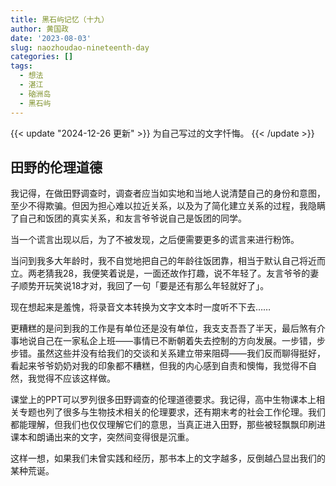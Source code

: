 ```yaml
---
title: 黑石屿记忆（十九）
author: 黄国政
date: '2023-08-03'
slug: naozhoudao-nineteenth-day
categories: []
tags:
  - 想法
  - 湛江
  - 硇洲岛
  - 黑石屿
---
```


{{< update "2024-12-26 更新" >}}
为自己写过的文字忏悔。
{{< /update >}}

<!--more-->

## 田野的伦理道德

我记得，在做田野调查时，调查者应当如实地和当地人说清楚自己的身份和意图，至少不得欺骗。但因为担心难以拉近关系，以及为了简化建立关系的过程，我隐瞒了自己和饭团的真实关系，和友言爷爷说自己是饭团的同学。

当一个谎言出现以后，为了不被发现，之后便需要更多的谎言来进行粉饰。

当问到我多大年龄时，我不自觉地把自己的年龄往饭团靠，相当于默认自己将近而立。两老猜我28，我便笑着说是，一面还故作打趣，说不年轻了。友言爷爷的妻子顺势开玩笑说18才对，我回了一句「要是还有那么年轻就好了」。

现在想起来是羞愧，将录音文本转换为文字文本时一度听不下去……

更糟糕的是问到我的工作是有单位还是没有单位，我支支吾吾了半天，最后煞有介事地说自己在一家私企上班——事情已不断朝着失去控制的方向发展。一步错，步步错。虽然这些并没有给我们的交谈和关系建立带来阻碍——我们反而聊得挺好，看起来爷爷奶奶对我的印象都不糟糕，但我的内心感到自责和懊悔，我觉得不自然，我觉得不应该这样做。

课堂上的PPT可以罗列很多田野调查的伦理道德要求。我记得，高中生物课本上相关专题也列了很多与生物技术相关的伦理要求，还有期末考的社会工作伦理。我们都能理解，但我们也仅仅理解它们的意思，当真正进入田野，那些被轻飘飘印刷进课本和朗诵出来的文字，突然间变得很是沉重。

这样一想，如果我们未曾实践和经历，那书本上的文字越多，反倒越凸显出我们的某种荒诞。